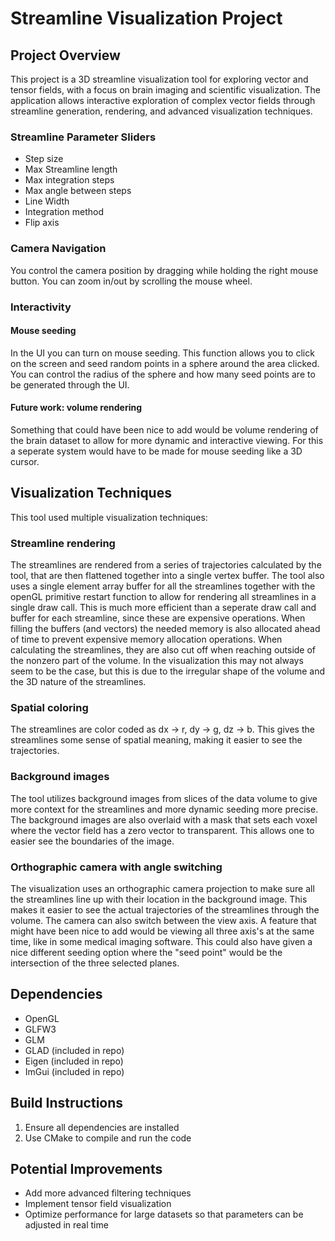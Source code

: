 # Streamline Visualization Project

## Project Overview
This project is a 3D streamline visualization tool for exploring vector and tensor fields, with a focus on brain imaging and scientific visualization. The application allows interactive exploration of complex vector fields through streamline generation, rendering, and advanced visualization techniques.


### Streamline Parameter Sliders
- Step size
- Max Streamline length
- Max integration steps
- Max angle between steps
- Line Width
- Integration method
- Flip axis


### Camera Navigation
You control the camera position by dragging while holding the right mouse button.
You can zoom in/out by scrolling the mouse wheel.

### Interactivity

#### Mouse seeding
In the UI you can turn on mouse seeding. This function allows you to click on the screen and seed random points in a sphere around the area clicked. You can control the radius of the sphere and how many seed points are to be generated through the UI.

#### Future work: volume rendering
Something that could have been nice to add would be volume rendering of the brain dataset to allow for more dynamic and interactive viewing. For this a seperate system would have to be made for mouse seeding like a 3D cursor.

## Visualization Techniques
This tool used multiple visualization techniques:

### Streamline rendering
The streamlines are rendered from a series of trajectories calculated by the tool, that are then flattened together into a single vertex buffer. The tool also uses a single element array buffer for all the streamlines together with the openGL primitive restart function to allow for rendering all streamlines in a single draw call. This is much more efficient than a seperate draw call and buffer for each streamline, since these are expensive operations. When filling the buffers (and vectors) the needed memory is also allocated ahead of time to prevent expensive memory allocation operations.
When calculating the streamlines, they are also cut off when reaching outside of the nonzero part of the volume. In the visualization this may not always seem to be the case, but this is due to the irregular shape of the volume and the 3D nature of the streamlines.

### Spatial coloring
The streamlines are color coded as dx -> r, dy -> g, dz -> b. This gives the streamlines some sense of spatial meaning, making it easier to see the trajectories.

### Background images
The tool utilizes background images from slices of the data volume to give more context for the streamlines and more dynamic seeding more precise.
The background images are also overlaid with a mask that sets each voxel where the vector field has a zero vector to transparent. This allows one to easier see the boundaries of the image.

### Orthographic camera with angle switching
The visualization uses an orthographic camera projection to make sure all the streamlines line up with their location in the background image. This makes it easier to see the actual trajectories of the streamlines through the volume. The camera can also switch between the view axis. 
A feature that might have been nice to add would be viewing all three axis's at the same time, like in some medical imaging software. This could also have given a nice different seeding option where the "seed point" would be the intersection of the three selected planes.

## Dependencies
- OpenGL
- GLFW3
- GLM
- GLAD (included in repo)
- Eigen (included in repo)
- ImGui (included in repo)

## Build Instructions
1. Ensure all dependencies are installed
2. Use CMake to compile and run the code

## Potential Improvements
- Add more advanced filtering techniques
- Implement tensor field visualization
- Optimize performance for large datasets so that parameters can be adjusted in real time
